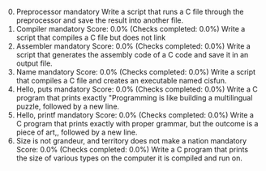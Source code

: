 0. Preprocessor
mandatory
Write a script that runs a C file through the preprocessor and save the result into another file.
1. Compiler
mandatory
Score: 0.0% (Checks completed: 0.0%)
Write a script that compiles a C file but does not link
2. Assembler
mandatory
Score: 0.0% (Checks completed: 0.0%)
Write a script that generates the assembly code of a C code and save it in an output file.
3. Name
mandatory
Score: 0.0% (Checks completed: 0.0%)
Write a script that compiles a C file and creates an executable named cisfun.
4. Hello, puts
mandatory
Score: 0.0% (Checks completed: 0.0%)
Write a C program that prints exactly "Programming is like building a multilingual puzzle, followed by a new line.
5. Hello, printf
mandatory
Score: 0.0% (Checks completed: 0.0%)
Write a C program that prints exactly with proper grammar, but the outcome is a piece of art,, followed by a new line.
6. Size is not grandeur, and territory does not make a nation
mandatory
Score: 0.0% (Checks completed: 0.0%)
Write a C program that prints the size of various types on the computer it is compiled and run on.

